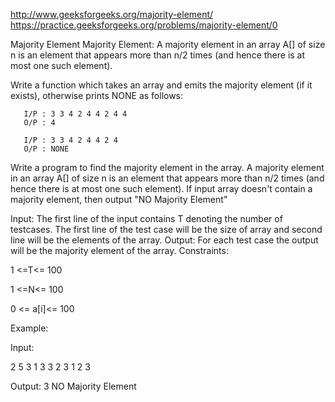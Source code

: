 http://www.geeksforgeeks.org/majority-element/
https://practice.geeksforgeeks.org/problems/majority-element/0

Majority Element Majority Element: A majority element in an array A[] of size n is an element that
appears more than n/2 times (and hence there is at most one such element).

Write a function which takes an array and emits the majority element (if it exists), otherwise
prints NONE as follows:

       I/P : 3 3 4 2 4 4 2 4 4
       O/P : 4

       I/P : 3 3 4 2 4 4 2 4
       O/P : NONE

Write a program to find the majority element in the array. A majority element in an array A[] of
size n is an element that appears more than n/2 times (and hence there is at most one such element).
If input array doesn't contain a majority element, then output "NO Majority Element"

Input:  The first line of the input contains T denoting the number of testcases. The first line of
the test case will be the size of array and second line will be the elements of the array. Output:
For each test case the output will be the majority element of the array. Constraints:

1 <=T<= 100

1 <=N<= 100

0 <= a[i]<= 100

Example:

Input:

2 5 3 1 3 3 2 3 1 2 3

Output:
3 NO Majority Element
